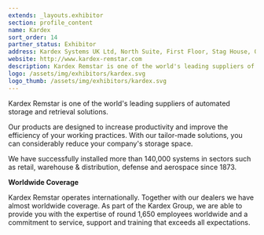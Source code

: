 ```yaml
---
extends: _layouts.exhibitor
section: profile_content
name: Kardex
sort_order: 14
partner_status: Exhibitor
address: Kardex Systems UK Ltd, North Suite, First Floor, Stag House, Old London Road, Hertford, Hertfordshire, SG13 7LA
website: http://www.kardex-remstar.com
description: Kardex Remstar is one of the world's leading suppliers of automated storage and retrieval solutions.
logo: /assets/img/exhibitors/kardex.svg
logo_thumb: /assets/img/exhibitors/kardex.svg
---
```


Kardex Remstar is one of the world's leading suppliers of automated storage and retrieval solutions.

Our products are designed to increase productivity and improve the efficiency of your working practices. With our tailor-made solutions, you can considerably reduce your company's storage space.

We have successfully installed more than 140,000 systems in sectors such as retail, warehouse & distribution, defense and aerospace since 1873. 

**Worldwide Coverage**

Kardex Remstar operates internationally. Together with our dealers we have almost worldwide coverage. As part of the Kardex Group, we are able to provide you with the expertise of round 1,650 employees worldwide and a commitment to service, support and training that exceeds all expectations.